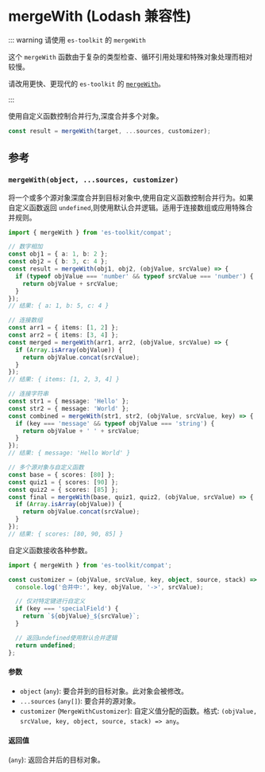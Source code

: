 # mergeWith (Lodash 兼容性)

::: warning 请使用 `es-toolkit` 的 `mergeWith`

这个 `mergeWith` 函数由于复杂的类型检查、循环引用处理和特殊对象处理而相对较慢。

请改用更快、更现代的 `es-toolkit` 的 [`mergeWith`](../../object/mergeWith.md)。

:::

使用自定义函数控制合并行为,深度合并多个对象。

```typescript
const result = mergeWith(target, ...sources, customizer);
```

## 参考

### `mergeWith(object, ...sources, customizer)`

将一个或多个源对象深度合并到目标对象中,使用自定义函数控制合并行为。如果自定义函数返回 `undefined`,则使用默认合并逻辑。适用于连接数组或应用特殊合并规则。

```typescript
import { mergeWith } from 'es-toolkit/compat';

// 数字相加
const obj1 = { a: 1, b: 2 };
const obj2 = { b: 3, c: 4 };
const result = mergeWith(obj1, obj2, (objValue, srcValue) => {
  if (typeof objValue === 'number' && typeof srcValue === 'number') {
    return objValue + srcValue;
  }
});
// 结果: { a: 1, b: 5, c: 4 }

// 连接数组
const arr1 = { items: [1, 2] };
const arr2 = { items: [3, 4] };
const merged = mergeWith(arr1, arr2, (objValue, srcValue) => {
  if (Array.isArray(objValue)) {
    return objValue.concat(srcValue);
  }
});
// 结果: { items: [1, 2, 3, 4] }

// 连接字符串
const str1 = { message: 'Hello' };
const str2 = { message: 'World' };
const combined = mergeWith(str1, str2, (objValue, srcValue, key) => {
  if (key === 'message' && typeof objValue === 'string') {
    return objValue + ' ' + srcValue;
  }
});
// 结果: { message: 'Hello World' }

// 多个源对象与自定义函数
const base = { scores: [80] };
const quiz1 = { scores: [90] };
const quiz2 = { scores: [85] };
const final = mergeWith(base, quiz1, quiz2, (objValue, srcValue) => {
  if (Array.isArray(objValue)) {
    return objValue.concat(srcValue);
  }
});
// 结果: { scores: [80, 90, 85] }
```

自定义函数接收各种参数。

```typescript
import { mergeWith } from 'es-toolkit/compat';

const customizer = (objValue, srcValue, key, object, source, stack) => {
  console.log('合并中:', key, objValue, '->', srcValue);

  // 仅对特定键进行自定义
  if (key === 'specialField') {
    return `${objValue}_${srcValue}`;
  }

  // 返回undefined使用默认合并逻辑
  return undefined;
};
```

#### 参数

- `object` (`any`): 要合并到的目标对象。此对象会被修改。
- `...sources` (`any[]`): 要合并的源对象。
- `customizer` (`MergeWithCustomizer`): 自定义值分配的函数。格式: `(objValue, srcValue, key, object, source, stack) => any`。

#### 返回值

(`any`): 返回合并后的目标对象。
